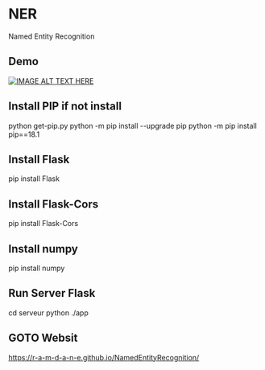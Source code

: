 # NER

Named Entity Recognition

## Demo
[![IMAGE ALT TEXT HERE](https://img.youtube.com/vi/u6FNu3saZyw/0.jpg)](https://www.youtube.com/watch?v=u6FNu3saZyw)

## Install PIP if not install

python get-pip.py
python -m pip install --upgrade pip
python -m pip install pip==18.1

## Install Flask

pip install Flask

## Install Flask-Cors

pip install Flask-Cors

## Install numpy

pip install numpy

## Run Server Flask

cd serveur
python ./app

## GOTO Websit

https://r-a-m-d-a-n-e.github.io/NamedEntityRecognition/
